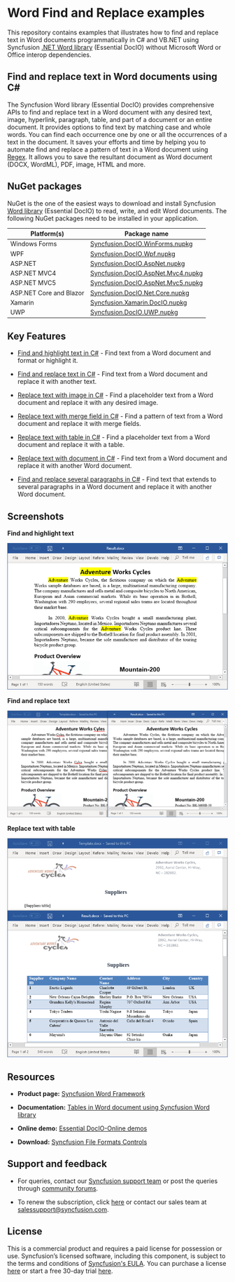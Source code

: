 # Word Find and Replace examples

This repository contains examples that illustrates how to find and replace text in Word documents programmatically in C# and VB.NET using Syncfusion [.NET Word library](https://www.syncfusion.com/word-framework/net/word-library?utm_source=github&utm_medium=listing&utm_campaign=word-find-and-replace-examples) (Essential DocIO) without Microsoft Word or Office interop dependencies.

## Find and replace text in Word documents using C#
The Syncfusion Word library (Essential DocIO) provides comprehensive APIs to find and replace text in a Word document with any desired text, image, hyperlink, paragraph, table, and part of a document or an entire document. It provides options to find text by matching case and whole words. You can find each occurrence one by one or all the occurrences of a text in the document. It saves your efforts and time by helping you to automate find and replace a pattern of text in a Word document using [Regex](https://docs.microsoft.com/en-us/dotnet/api/system.text.regularexpressions.regex). It allows you to save the resultant document as Word document (DOCX, WordML), PDF, image, HTML and more.

## NuGet packages

NuGet is the one of the easiest ways to download and install Syncfusion [Word library](https://www.syncfusion.com/word-framework/net/word-library?utm_source=github&utm_medium=listing&utm_campaign=word-find-and-replace-examples) (Essential DocIO) to read, write, and edit Word documents. The following NuGet packages need to be installed in your application.

|Platform(s)|Package name|
|-----------|------------|
|Windows Forms|[Syncfusion.DocIO.WinForms.nupkg](https://www.nuget.org/packages/Syncfusion.DocIO.WinForms/)|
|WPF|[Syncfusion.DocIO.Wpf.nupkg](https://www.nuget.org/packages/Syncfusion.DocIO.Wpf/)|
|ASP.NET |[Syncfusion.DocIO.AspNet.nupkg](https://www.nuget.org/packages/Syncfusion.DocIO.AspNet/)|
|ASP.NET MVC4|[Syncfusion.DocIO.AspNet.Mvc4.nupkg](https://www.nuget.org/packages/Syncfusion.DocIO.AspNet.Mvc4/)|
|ASP.NET MVC5|[Syncfusion.DocIO.AspNet.Mvc5.nupkg](https://www.nuget.org/packages/Syncfusion.DocIO.AspNet.Mvc5/)|
|ASP.NET Core and Blazor|[Syncfusion.DocIO.Net.Core.nupkg](https://www.nuget.org/packages/Syncfusion.DocIO.Net.Core/)|
|Xamarin|[Syncfusion.Xamarin.DocIO.nupkg](https://www.nuget.org/packages/Syncfusion.Xamarin.DocIO/)|
|UWP|[Syncfusion.DocIO.UWP.nupkg](https://www.nuget.org/packages/Syncfusion.DocIO.UWP/)|

## Key Features

- [Find and highlight text in C#](Find-and-highlight-text/) - Find text from a Word document and format or highlight it.

- [Find and replace text in C#](Find-and-replace-text/) - Find text from a Word document and replace it with another text.

- [Replace text with image in C#](Replace-text-with-image/) - Find a placeholder text from a Word document and replace it with any desired image.

- [Replace text with merge field in C#](Replace-text-with-merge-field/) - Find a pattern of text from a Word document and replace it with merge fields.

- [Replace text with table in C#](Replace-text-with-table/) - Find a placeholder text from a Word document and replace it with a table.

- [Replace text with document in C#](Replace-text-with-document/) - Find text from a Word document and replace it with another Word document.

- [Find and replace several paragraphs in C#](Find-and-replace-several-paragraphs/) - Find text that extends to several paragraphs in a Word document and replace it with another Word document.

## Screenshots

**Find and highlight text**

<p align="center"> 
<img src="Find-and-highlight-text/Images/Find-and-highlight-text.png" alt="Find text from a Word document and format or highlight it in C#"/> 
</p>

**Find and replace text**

<p align="center"> 
<img src="Find-and-replace-text/Images/Replace-misspelt-word.png" alt="Find a misspelt word from a Word document and replace it with desired word in C#"/> 
</p>

**Replace text with table**

<p align="center"> 
<img src="Replace-text-with-table/Images/Replace-text-with-table.png" alt="Find text from a Word document and replace it with a table in C#"/> 
</p>

## Resources

- **Product page:** [Syncfusion Word Framework](https://www.syncfusion.com/word-framework/net?utm_source=github&utm_medium=listing&utm_campaign=word-find-and-replace-examples)

- **Documentation:** [Tables in Word document using Syncfusion Word library](https://help.syncfusion.com/file-formats/docio/working-with-tables?utm_source=github&utm_medium=listing&utm_campaign=word-find-and-replace-examples)

- **Online demo:** [Essential DocIO-Online demos](https://www.syncfusion.com/demos/fileformats/word-library?utm_source=github&utm_medium=listing&utm_campaign=word-find-and-replace-examples)

- **Download:** [Syncfusion File Formats Controls](https://www.syncfusion.com/sales/products/fileformats?utm_source=github&utm_medium=listing&utm_campaign=word-find-and-replace-examples)

## Support and feedback

* For queries, contact our [Syncfusion support team](https://www.syncfusion.com/support/directtrac/incidents/newincident?utm_source=github&utm_medium=listing&utm_campaign=word-find-and-replace-examples) or post the queries through [community forums](https://www.syncfusion.com/forums?utm_source=github&utm_medium=listing&utm_campaign=word-find-and-replace-examples).

* To renew the subscription, click [here](https://www.syncfusion.com/sales/products?utm_source=github&utm_medium=listing&utm_campaign=word-find-and-replace-examples) or contact our sales team at [salessupport@syncfusion.com](mailto:salessupport@syncfusion.com).

## License

This is a commercial product and requires a paid license for possession or use. Syncfusion’s licensed software, including this component, is subject to the terms and conditions of [Syncfusion's EULA](https://www.syncfusion.com/eula/es?utm_source=github&utm_medium=listing&utm_campaign=word-find-and-replace-examples). You can purchase a license [here](https://www.syncfusion.com/sales/products?utm_source=github&utm_medium=listing&utm_campaign=word-find-and-replace-examples) or start a free 30-day trial [here](https://www.syncfusion.com/account/manage-trials/start-trials?utm_source=github&utm_medium=listing&utm_campaign=word-find-and-replace-examples).
